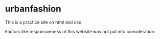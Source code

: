 # urbanfashion

This is a practice site on html and css

Factors like responsiveness of this website was not put into consideration.
